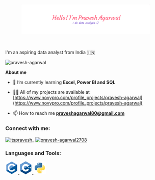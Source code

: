 <p align="center"><img width="80%" alt="Hello, I'm Pravesh Agarwal. I do data analysis!" src="./assets/readme-header.png" /></p>

<br />

I'm an aspiring data analyst from India 🇮🇳

<p align="left"> <img src="https://komarev.com/ghpvc/?username=pravesh-agarwal&label=Profile%20views&color=0e75b6&style=flat" alt="pravesh-agarwal" /> </p>

**About me**

- 🌱 I’m currently learning **Excel, Power BI and SQL**

- 👨‍💻 All of my projects are available at [https://www.novypro.com/profile_projects/pravesh-agarwal](https://www.novypro.com/profile_projects/pravesh-agarwal)

- 📫 How to reach me **praveshagarwal80@gmail.com**

<h3 align="left">Connect with me:</h3>
<p align="left">
<a href="https://twitter.com/itspravesh_" target="blank"><img align="center" src="https://raw.githubusercontent.com/rahuldkjain/github-profile-readme-generator/master/src/images/icons/Social/twitter.svg" alt="itspravesh_" height="30" width="40" /></a>
<a href="https://linkedin.com/in/pravesh-agarwal2708" target="blank"><img align="center" src="https://raw.githubusercontent.com/rahuldkjain/github-profile-readme-generator/master/src/images/icons/Social/linked-in-alt.svg" alt="pravesh-agarwal2708" height="30" width="40" /></a>
</p>

<h3 align="left">Languages and Tools:</h3>
<p align="left"> <a href="https://www.cprogramming.com/" target="_blank" rel="noreferrer"> <img src="https://raw.githubusercontent.com/devicons/devicon/master/icons/c/c-original.svg" alt="c" width="40" height="40"/> </a> <a href="https://www.w3schools.com/cpp/" target="_blank" rel="noreferrer"> <img src="https://raw.githubusercontent.com/devicons/devicon/master/icons/cplusplus/cplusplus-original.svg" alt="cplusplus" width="40" height="40"/> </a> <a href="https://www.python.org" target="_blank" rel="noreferrer"> <img src="https://raw.githubusercontent.com/devicons/devicon/master/icons/python/python-original.svg" alt="python" width="40" height="40"/> </a> </p>
